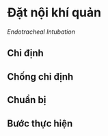 # Đặt nội khí quản
*Endotracheal Intubation*
## Chỉ định
## Chống chỉ định
## Chuẩn bị
## Bước thực hiện
